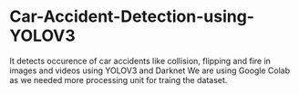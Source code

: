 # Car-Accident-Detection-using-YOLOV3
It detects occurence of car accidents like collision, flipping and fire in images and videos using YOLOV3 and Darknet
We are using Google Colab as we needed more processing unit for traing the dataset.

